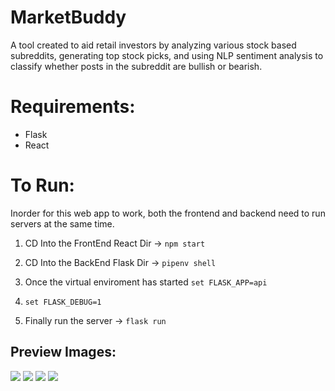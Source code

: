 # MarketBuddy
A tool created to aid retail investors by analyzing various stock based subreddits, generating top stock picks, and using NLP sentiment analysis to classify whether posts in the subreddit are bullish or bearish.



# Requirements:
- Flask 
- React

# To Run:
Inorder for this web app to work, both the frontend and backend need to run servers at the same time.

1. CD Into the FrontEnd React Dir
-> ```npm start ```

2. CD Into the BackEnd Flask Dir -> ```pipenv shell ```
3. Once the virtual enviroment has started  ```set FLASK_APP=api```
4. ```set FLASK_DEBUG=1```
6. Finally run the server  -> ```flask run``` 

##  Preview Images:


<p float="left">
  <img src="https://raw.githubusercontent.com/RonanAlmeida/stock-analysis-hackaton/main/design_assets/mbuddy1.png">
<img src="https://raw.githubusercontent.com/RonanAlmeida/stock-analysis-hackaton/main/design_assets/mbuddy2.png">
<img src="https://raw.githubusercontent.com/RonanAlmeida/stock-analysis-hackaton/main/design_assets/mbuddy3.png">
<img src="https://raw.githubusercontent.com/RonanAlmeida/stock-analysis-hackaton/main/design_assets/mbuddy4.png">

 </p>
